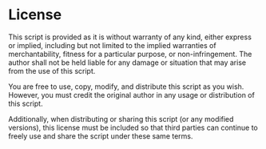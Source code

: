 # License

This script is provided as it is without warranty of any kind, either express or implied, including but not limited to the implied warranties of merchantability, fitness for a particular purpose, or non-infringement. The author shall not be held liable for any damage or situation that may arise from the use of this script.

You are free to use, copy, modify, and distribute this script as you wish. However, you must credit the original author in any usage or distribution of this script.

Additionally, when distributing or sharing this script (or any modified versions), this license must be included so that third parties can continue to freely use and share the script under these same terms.
